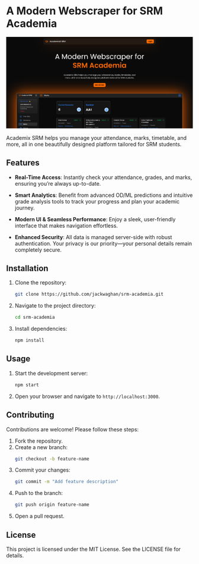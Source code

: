 # A Modern Webscraper for SRM Academia

![Academix SRM Banner](./public/screenshots/Desktop.png)

Academix SRM helps you manage your attendance, marks, timetable, and more, all in one beautifully designed platform tailored for SRM students.

## Features

- **Real-Time Access**: Instantly check your attendance, grades, and marks, ensuring you’re always up-to-date.

- **Smart Analytics**: Benefit from advanced OD/ML predictions and intuitive grade analysis tools to track your progress and plan your academic journey.

- **Modern UI & Seamless Performance**: Enjoy a sleek, user-friendly interface that makes navigation effortless.

- **Enhanced Security**: All data is managed server-side with robust authentication. Your privacy is our priority—your personal details remain completely secure.

## Installation

1. Clone the repository:
   ```bash
   git clone https://github.com/jackwaghan/srm-academia.git
   ```
2. Navigate to the project directory:
   ```bash
   cd srm-academia
   ```
3. Install dependencies:
   ```bash
   npm install
   ```

## Usage

1. Start the development server:
   ```bash
   npm start
   ```
2. Open your browser and navigate to `http://localhost:3000`.

## Contributing

Contributions are welcome! Please follow these steps:

1. Fork the repository.
2. Create a new branch:
   ```bash
   git checkout -b feature-name
   ```
3. Commit your changes:
   ```bash
   git commit -m "Add feature description"
   ```
4. Push to the branch:
   ```bash
   git push origin feature-name
   ```
5. Open a pull request.

## License

This project is licensed under the MIT License. See the LICENSE file for details.
